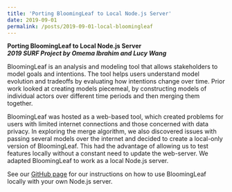 ```yaml
---
title: 'Porting BloomingLeaf to Local Node.js Server'
date: 2019-09-01
permalink: /posts/2019-09-01-local-bloomingleaf
---
```


**Porting BloomingLeaf to Local Node.js Server**  
**_2019 SURF Project by Omema Ibrahim and Lucy Wang_**

BloomingLeaf is an analysis and modeling tool that allows stakeholders to model goals and intentions. The tool helps users understand model evolution and tradeoffs by evaluating how intentions change over time. Prior work looked at creating models piecemeal, by constructing models of individual actors over different time periods and then merging them together. 

BloomingLeaf was hosted as a web-based tool, which created problems for users with limited internet connections and those concerned with data privacy. In exploring the merge algorithm, we also discovered issues with passing several models over the internet and decided to create a local-only version of BloomingLeaf. This had the advantage of allowing us to test features locally without a constant need to update the web-server. We adapted BloomingLeaf to work as a local Node.js server.  

See our [GitHub page](https://github.com/amgrubb/BloomingLeaf/blob/develop/NODE-README.md) for our instructions on how to use BloomingLeaf locally with your own Node.js server.


